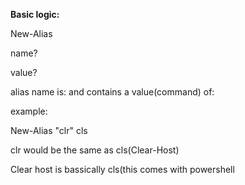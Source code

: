 **Basic logic:**


New-Alias

name?

<name>

value?
  
<alias value>

alias name is: <name> and contains a value(command) of: <alias value>

 
  example:
  
  New-Alias "clr" cls
  
  clr would be the same as cls(Clear-Host)
  
  Clear host is bassically cls(this comes with powershell


